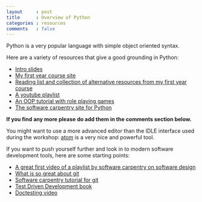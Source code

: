 ```yaml
---
layout     : post
title      : Overview of Python
categories : resources
comments   : false
---
```


Python is a very popular language with simple object oriented syntax.

Here are a variety of resources that give a good grounding in Python:

- [Intro slides](./Slides/)
- [My first year course site](http://vincent-knight.com/Computing_for_mathematics/)
- [Reading list and collection of alternative resources from my first year course](http://vincent-knight.com/Computing_for_mathematics/Other/AlternativeResources/)
- [A youtube playlist](http://www.youtube.com/playlist?list=PLnC5h3PY-znxd4czt1UGpZcDEXJDdvmQN)
- [An OOP tutorial with role playing games](http://inventwithpython.com/blog/2014/12/02/why-is-object-oriented-programming-useful-with-an-role-playing-game-example/)
- [The software carpentry site for Python](http://software-carpentry.org/v4/python/)

**If you find any more please do add them in the comments section below.**

You might want to use a more advanced editor than the IDLE interface used during the workshop: [atom](https://atom.io/) is a very nice and powerful tool.

If you want to push yourself further and look in to modern software development tools, here are some starting points:

- [A great first video of a playlist by software carpentry on software design](https://www.youtube.com/watch?v=F1tAUPVzYs4)
- [What is so great about git](https://www.youtube.com/watch?v=OiiZIVb-rZ4)
- [Software carpentry tutorial for git](http://software-carpentry.org/v5/novice/git/index.html)
- [Test Driven Development book](http://chimera.labs.oreilly.com/books/1234000000754)
- [Doctesting video](https://www.youtube.com/watch?v=j5184ZBBVv4)

